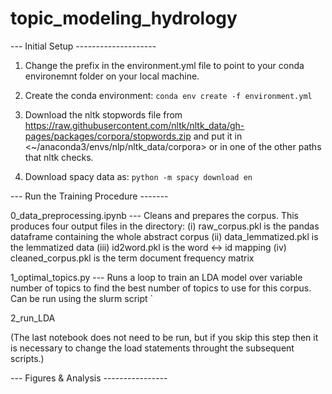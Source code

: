# topic_modeling_hydrology

--- Initial Setup --------------------

1) Change the prefix in the environment.yml file to point to your conda environemnt folder on your local machine.
2) Create the conda environment: `conda env create -f environment.yml` 

3) Download the nltk stopwords file from <https://raw.githubusercontent.com/nltk/nltk_data/gh-pages/packages/corpora/stopwords.zip> and put it in <~/anaconda3/envs/nlp/nltk_data/corpora> or in one of the other paths that nltk checks.

4) Download spacy data as: `python -m spacy download en`

--- Run the Training Procedure -------

0_data_preprocessing.ipynb --- Cleans and prepares the corpus. This produces four output files in the <data> directory: 
(i) raw_corpus.pkl is the pandas dataframe containing the whole abstract corpus 
(ii) data_lemmatized.pkl is the lemmatized data 
(iii) id2word.pkl is the word <-> id mapping
(iv) cleaned_corpus.pkl is the term document frequency matrix

1_optimal_topics.py --- Runs a loop to train an LDA model over variable number of topics to find the best number of topics to use for this corpus. Can be run using the slurm script ` 

2_run_LDA 

(The last notebook does not need to be run, but if you skip this step then it is necessary to change the load statements throught the subsequent scripts.) 

--- Figures & Analysis ----------------





